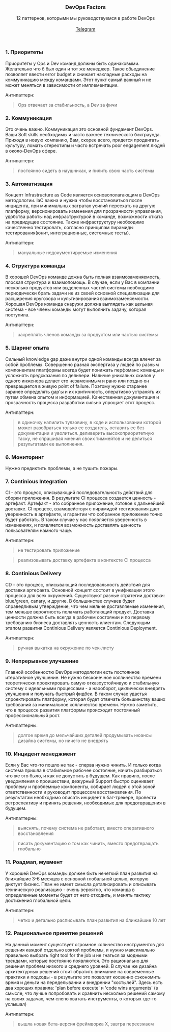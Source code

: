 <p align="center">
  <h3 align="center">DevOps Factors</h3>

  <p align="center">
    12 паттернов, которыми мы руководствуемся в работе DevOps
    <br/>
    <br/>
    <a href="https://t.me/devopsengineer">Telegram</a>
  </p>
</p>

<br>


### 1. Приоритеты
Приоритеты у Ops и Dev команд должны быть одинаковыми. Желательно что б был один и тот же менеджер.  Такое обьединение позволяет ввести error budget и снижает накладные расходы на коммуникацию между командами. Этот пункт самый важный и не может меняться в зависимости от имплементации. 

Антипаттерн: 
> Ops отвечает за стабильность, а Dev за фичи

### 2. Коммуникация 
Это очень важно. Коммуникация это основной фундамент DevOps. Ваши Soft skills необходимы и часто важнее технического бэкграунда. Приходя в новую компанию, Вам, скорее всего, придется продвигать культуру, ломать стереотипы и часто встречать poor engagement людей в около-DevOps сфере.

Антипаттерн: 
> постоянно сидеть в наушниках, и пилить свою часть системы

### 3. Автоматизация
Концепт Infrastructure as Code является основополагающим в DevOps методологии. 
IaC важна и нужна чтобы восстановиться после инцидента, при минимальных затратах усилий переехать на другую платформу, версионировать изменения для прозрачности управления, удобства работы над инфраструктурой в команде, возможности отката на предидущее состояние. Также инфраструктуру необходимо качественно тестировать, согласно принципам пирамиды тестирования(юнит, интеграционные, системные тесты).  

Антипаттерн: 
> мануальные недокументируемые изменения

### 4. Структура команды
В хорошей DevOps команде дожна быть полная взаимозаменяемость, плоская структура и взаимопомощь. В случае, если у Вас в компании несколько продуктов или выделенных частей системы необходимо периодически брать задачи не из своей основной специализации для расширения кругозора и культивирования взаимозаменяемости. Хорошая DevOps команда снаружи должна выглядеть как цельная система - все члены команды могут выполнить задачу, которая поступила. 

Антипаттерн: 
> закреплять членов команды за продуктом или частью системы

### 5. Шаринг опыта
Сильный knowledge gap даже внутри одной команды всегда влечет за собой проблемы. Совершенно разная экспертиза у людей по разным компонентам платформы всегда будет понижать перфоманс команды и усложнять предсказания по деливери. Наличие уникальнх скилов у одного инженера делает его незаменимым и рано или поздно он превращается в живую point of failure. Поэтому нужно старанее заранее определять gap'ы и их критичность, оперативно устранять их путем обмена опытом и информацией. Качественная документация и прозрачность процесса разработки сильно упрощает этот процесс. 

Антипаттерн: 
> в одиночку напилить тулзовину, в коде и использовании которой может разобраться только ее создатель, оставить ее без документации и уволиться.
> деливерить высокоприоритетную таску, не спрашивая мнений своих тиммейтов и не делиться результатами ее выполнения.

### 6. Мониторинг
Нужно предиктить проблемы, а не тушить пожары. 

### 7. Continious Integration 
CI - это процесс, описывающий последовательность действий для сборки приложения. В результате CI процесса создается ценность - артефакт. Артефакт - это собранное приложение, готовое к дальнейшей доставке. 
CI процесс, взамодействуя с пирамидой тестирования дает уверенность в артефакте, и гарантии что собранное приложение точно будет работать. В таком случае у нас появляется уверенность в изменениях, и появляется возможность доставлять ценность пользователям намного чаще. 

Антипаттерн: 
> не тестировать приложение 

> реализовывать доставку артефакта в контексте CI процесса

### 8. Continious Delivery 
CD - это процесс, описывающий последовальность действий для доставки артефакта. Основной концепт состоит в унификации этого процесса для всех окружений. Существуют разные стратегии доставки: blue/green, canary, и другие. В большинстве случаев будет справедливым утверждение, что чем мельче доставляемые изменения, тем меньше вероятность поламать работающий продукт. Доставка ценности должна быть всегда в рабочем состоянии и по первому требованию бизнеса доставлять ценность клиентам. 
Следующим этапом развития Continious Delivery является Continious Deployment. 

Антипаттерн: 
> ручная выкатка на окружение по чек-листу

### 9. Непрерывное улучшение 
Главной особенностю DevOps методологии есть постоянное итеративное улучшение. Не нужно бесконечное колличество времени теоретически проектировать самую отказоустойчивую и стабильную систему с идеальными процессами - а наооборот, циклически внедрять улучшения и получать быстрый фидбек. В таком случае удастья спроектировать платформу, которая будет отвечать большинству ваших требований за минимальное колличество времени. Нужно заметить, что в процессе развития платформы происходит постоянный профессиональный рост.

Антипаттерны: 
> долгое время до мельчайших деталей продумывать нюансы дизайна системы, но ничего не внедрять 

### 10. Инцидент менеджмент
Если у Вас что-то пошло не так - сперва нужно чинить. И только когда система пришла в стабильное рабочее состояние, начить разбираться что же это было, и как не допустить в будущем. Как правило, после уведомления о проишествии, дежурный Support быстро оценивает проблему и проблемные компоненты, собирает людей с этой зоной ответственности и руководит процессом восстановления. По результатам необходимо описать инцидент в баг-трекере, провести ретроспективу и принять решения, необходимые для предотвращения в будущем. 

Антипаттерны: 
> выяснять, почему система не работает, вместо оперативного восстановления

> писать документацию о том как чинить, вместо предотвращать глобально

### 11. Роадмап, мувмент
У хорошей DevOps команды должен быть нечеткий план развития на ближайшие 3-6 месяцев с основной глобальной целью, которую диктует бизнес. План не имеет смысла детализировать и описывать техническую реализацию - очень вероятно, что команда в определенные моменты будет от него отходить, и менять тактику достижения глобальной цели. 

Антипаттерн: 
> четко и детально расписывать план развития на ближайшие 10 лет 

### 12. Рациональное принятие решений
На данный момент существует огромное количество инструментов для решения каждой отдельно взятой проблемы, и нужно максимально правильно выбрать right tool for the job и не гнаться за модными трендами, которые постоянно появляются. Это рационально для решения проблем низкого и среднего уровней. В случае же дизайна архитектурных решений стоит обратить внимание на современные практики и подходы - в результате это позволит косвенно сэкономить время и деньги на переделывании и внедрении "костылей". Здесь есть два хороших правила: 'plan before execute' и 'code wins arguments' (в смысле, что лучше попробовать и сравнить несколько решений самому на своих задачах, чем слепо хватать инструменты, о которых где-то услышал)

Антипаттерн: 
> вышла новая бета-версия фреймворка Х, завтра переезжаем 
